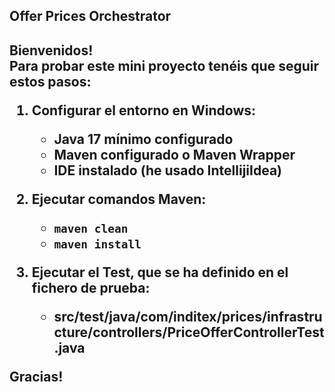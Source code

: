 <h2>Offer Prices Orchestrator<h2/>
<p>
Bienvenidos! <br/>
Para probar este mini proyecto tenéis que seguir estos pasos:
</p>
<ol>

<li>
    <p>Configurar el entorno en Windows:<br/>
        <ul>
            <li>Java 17 mínimo configurado</li>
            <li>Maven configurado o Maven Wrapper</li>
            <li>IDE instalado (he usado IntellijiIdea)</li>
        </ul>
    </p>
</li>
<li>
    <p>Ejecutar comandos Maven:<br/>
        <ul>
            <li><code>maven clean</code></li>
            <li><code>maven install</code></li>
        </ul>
    </p>
</li>
<li>
    <p>Ejecutar el Test, que se ha definido en el fichero de prueba:<br/>
        <ul>
            <li>src/test/java/com/inditex/prices/infrastructure/controllers/PriceOfferControllerTest.java</li>
        </ul>
    </p>
</li>

</ol>

<p>Gracias!</p>